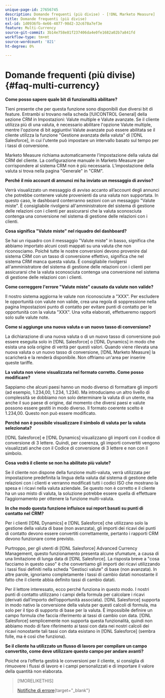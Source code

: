 ```yaml
---
unique-page-id: 27656745
description: Domande frequenti (più divise) - [!DNL Marketo Measure]
title: Domande frequenti (più divise)
exl-id: 1d0936fb-4e66-4877-98d2-32c678a7ef3e
feature: Multi-Currency
source-git-commit: 3b14e758e81f237406da4e0fe1682a02b7a841fd
workflow-type: tm+mt
source-wordcount: '821'
ht-degree: 0%

---
```


# Domande frequenti (più divise) {#faq-multi-currency}

**Come posso sapere quale bit di funzionalità abilitare?**

Tieni presente che per questa funzione sono disponibili due diversi bit di feature. Entrambi si trovano nella scheda [!UICONTROL General] della sezione CRM in Impostazioni: Valute multiple e Valute avanzate. Se il cliente utilizza più di una valuta, è necessario abilitare l&#39;opzione Valute multiple, mentre l&#39;opzione di bit aggiuntivi Valute avanzate può essere abilitata se il cliente utilizza la funzione &quot;Gestione avanzata della valuta&quot; di [!DNL Salesforce], in cui l&#39;utente può impostare un intervallo basato sul tempo per i tassi di conversione.

Marketo Measure richiama automaticamente l’impostazione della valuta dal CRM del cliente. La configurazione manuale in Marketo Measure per corrispondere al sistema CRM non è più necessaria. L’impostazione della valuta si trova nella pagina &quot;Generale&quot; in &quot;CRM&quot;.

**Perché il mio account di annunci mi ha inviato un messaggio di avviso?**

Verrà visualizzato un messaggio di avviso accanto all’account degli annunci che potrebbe contenere valute provenienti da una valuta non supportata. In questo caso, le dashboard conterranno sezioni con un messaggio &quot;Valute miste&quot;. È consigliabile rivolgersi all&#39;amministratore del sistema di gestione delle relazioni con i clienti per assicurarsi che la valuta sconosciuta contenga una conversione nel sistema di gestione delle relazioni con i clienti.

**Cosa significa &quot;Valute miste&quot; nel riquadro del dashboard?**

Se hai un riquadro con il messaggio &quot;Valute miste&quot; in basso, significa che abbiamo importato alcuni costi mappati su una valuta che non riconosciamo. Poiché tutte le nostre conversioni devono provenire dal sistema CRM con un tasso di conversione effettivo, significa che nel sistema CRM manca questa valuta. È consigliabile rivolgersi all&#39;amministratore del sistema di gestione delle relazioni con i clienti per assicurarsi che la valuta sconosciuta contenga una conversione nel sistema di gestione delle relazioni con i clienti.

**Come correggere l&#39;errore &quot;Valute miste&quot; causato da valute non valide?**

Il nostro sistema aggiorna le valute non riconosciute a &quot;XXX&quot;. Per escludere le opportunità con valute non valide, crea una regola di soppressione nella pagina Impostazioni punto di contatto per evitare punti di contatto per le opportunità con la valuta &quot;XXX&quot;. Una volta elaborati, effettueremo rapporti solo sulle valute note.

**Come si aggiunge una nuova valuta o un nuovo tasso di conversione?**

La dichiarazione di una nuova valuta o di un nuovo tasso di conversione può essere eseguita solo in [!DNL Salesforce] o [!DNL Dynamics] in modo che esista una sola origine di verità per questi valori. Quando viene rilevata una nuova valuta o un nuovo tasso di conversione, [!DNL Marketo Measure] la scaricherà e la renderà disponibile. Non offriamo un&#39;area per inserire queste tariffe.

**La valuta non viene visualizzata nel formato corretto. Come posso modificare?**

Sappiamo che alcuni paesi hanno un modo diverso di formattare gli importi (ad esempio, 1.234,00, 1.234, 1.234). Ma introduciamo un altro livello di complessità se dobbiamo non solo determinare la valuta di un utente, ma anche il suo paese di origine, dal momento che diversi paesi e valute possono essere gestiti in modo diverso. Il formato coerente scelto è 1.234,00. Questo non può essere modificato.

**Perché non è possibile visualizzare il simbolo di valuta per la valuta selezionata?**

[!DNL Salesforce] e [!DNL Dynamics] visualizzano gli importi con il codice di conversione di 3 lettere. Quindi, per coerenza, gli importi convertiti vengono visualizzati anche con il Codice di conversione di 3 lettere e non con il simbolo.

**Cosa vedrà il cliente se non ha abilitato più valute?**

Se il cliente non dispone della funzione multi-valuta, verrà utilizzata per impostazione predefinita la lingua della valuta dal sistema di gestione delle relazioni con i clienti e verranno modificati tutti i codici ISO che mostrano la spesa e i ricavi nella valuta aziendale. Se questo non è corretto e il cliente ha un uso misto di valuta, la soluzione potrebbe essere quella di effettuare l’aggiornamento per ottenere la funzione multi-valuta.

**In che modo questa funzione influisce sui report basati su punti di contatto nel CRM?**

Per i clienti [!DNL Dynamics] e [!DNL Salesforce] che utilizzano solo la gestione della valuta di base (non avanzata), gli importi dei ricavi dei punti di contatto devono essere convertiti correttamente, pertanto i rapporti CRM devono funzionare come previsto.

Purtroppo, per gli utenti di [!DNL Salesforce] Advanced Currency Management, questo funzionamento presenta alcune sfumature, a causa di una limitazione di lunga data di [!DNL Salesforce]. La risposta breve a &quot;cosa facciamo in questo caso&quot; è che convertiamo gli importi dei ricavi utilizzando i tassi fissi definiti nella scheda &quot;Gestisci valute&quot; di base (non avanzata). In altre parole, ignoriamo completamente i tassi di cambio datati nonostante il fatto che il cliente abbia definito tassi di cambio datati.

Per il lettore interessato, ecco perché funziona in questo modo. I nostri punti di contatto utilizzano i campi della formula per calcolare i ricavi (derivati dall’importo dell’opportunità associata). [!DNL Salesforce] supporta in modo nativo la conversione della valuta per questi calcoli di formula, ma solo per il tipo di supporto di base per la valuta. È impossibile definire un campo formula che faccia riferimento ai tassi di cambio con data. [!DNL Salesforce] semplicemente non supporta questa funzionalità, quindi non abbiamo modo di fare riferimento ai tassi con data nei nostri calcoli dei ricavi nonostante tali tassi con data esistano in [!DNL Salesforce] (sembra folle, ma è così che funziona).

**Se il cliente ha utilizzato un flusso di lavoro per compilare un campo convertito, come deve utilizzare questo campo per andare avanti?**

Poiché ora l’offerta gestirà le conversioni per il cliente, si consiglia di rimuovere i flussi di lavoro e i campi personalizzati e di importare il valore della quantità non elaborata.

>[!MORELIKETHIS]
>
>[Notifiche di errore](/help/configuration-and-setup/getting-started-with-marketo-measure/error-notifications.md){target="_blank"}
